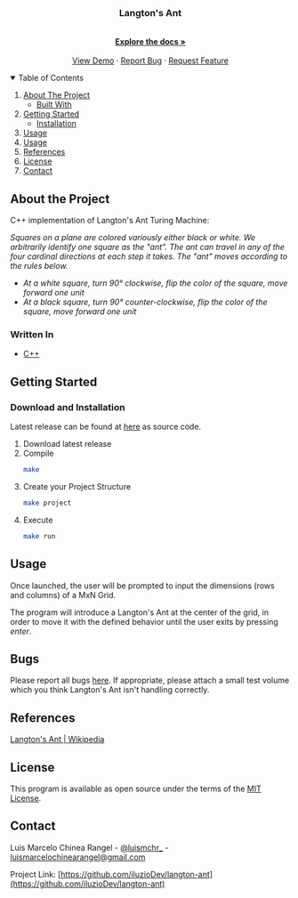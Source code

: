 <br />
<p align="center">
  <h3 align="center">Langton's Ant</h3>

  <p align="center">
    <br />
    <a href="https://github.com/iluzioDev/langton-ant"><strong>Explore the docs »</strong></a>
    <br />
    <br />
    <a href="https://github.com/iluzioDev/langton-ant">View Demo</a>
    ·
    <a href="https://github.com/iluzioDev/langton-ant/issues">Report Bug</a>
    ·
    <a href="https://github.com/iluzioDev/langton-ant/issues">Request Feature</a>
  </p>
</p>

<details open="open">
  <summary>Table of Contents</summary>
  <ol>
    <li>
      <a href="#about-the-project">About The Project</a>
      <ul>
        <li><a href="#written-in">Built With</a></li>
      </ul>
    </li>
    <li>
      <a href="#getting-started">Getting Started</a>
      <ul>
        <li><a href="#download-and-installation">Installation</a></li>
      </ul>
    </li>
    <li><a href="#usage">Usage</a></li>
    <li><a href="#bugs">Usage</a></li>
    <li><a href="#references">References</a></li>
    <li><a href="#license">License</a></li>
    <li><a href="#contact">Contact</a></li>
  </ol>
</details>

## About the Project

C++ implementation of Langton's Ant Turing Machine:

*Squares on a plane are colored variously either black or white. We arbitrarily identify one square as the "ant". The ant can travel in any of the four cardinal directions at each step it takes. The "ant" moves according to the rules below.*

- *At a white square, turn 90° clockwise, flip the color of the square, move forward one unit*
- *At a black square, turn 90° counter-clockwise, flip the color of the square, move forward one unit*

### Written In

* [C++](https://www.cplusplus.com/)

## Getting Started

### Download and Installation

Latest release can be found at [here](https://github.com/iluzioDev/langton-ant/releases) as source code.

1. Download latest release
2. Compile
   ```sh
   make
   ```
3. Create your Project Structure
   ```sh
   make project
   ```
4. Execute
   ```sh
   make run
   ```

## Usage

Once launched, the user will be prompted to input the dimensions (rows and columns) of a MxN Grid.

The program will introduce a Langton's Ant at the center of the grid, in order to move it with the defined behavior until the user exits by pressing *enter*.

## Bugs

Please report all bugs [here](https://github.com/iluzioDev/langton-ant/issues). If appropriate, please attach a small test volume which you think Langton's Ant isn't handling correctly.

## References

[Langton's Ant | Wikipedia](https://en.wikipedia.org/wiki/Langton%27s_ant)

## License

This program is available as open source under the terms of the [MIT License](https://opensource.org/licenses/MIT).

## Contact

Luis Marcelo Chinea Rangel - [@luismchr_](https://twitter.com/luismchr_) - luismarcelochinearangel@gmail.com

Project Link: [https://github.com/iluzioDev/langton-ant](https://github.com/iluzioDev/langton-ant)